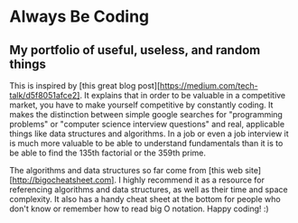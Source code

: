 Always Be Coding
================

My portfolio of useful, useless, and random things
--------------------------------------------------

This is inspired by [this great blog post][https://medium.com/tech-talk/d5f8051afce2]. It explains that in order to be valuable
in a competitive market, you have to make yourself competitive by constantly coding. It makes the distinction between
simple google searches for "programming problems" or "computer science interview questions" and real, applicable things like
data structures and algorithms.  In a job or even a job interview it is much more valuable to be able to understand fundamentals
than it is to be able to find the 135th factorial or the 359th prime.

The algorithms and data structures so far come from [this web site][http://bigocheatsheet.com]. I highly recommend it as a resource
for referencing algorithms and data structures, as well as their time and space complexity. It also has a handy cheat sheet at the
bottom for people who don't know or remember how to read big O notation. Happy coding! :)
